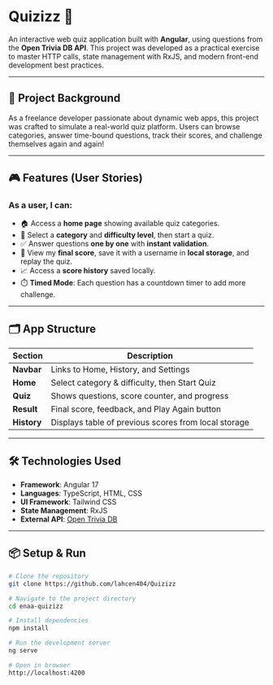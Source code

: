 # Quizizz 🎯  
An interactive web quiz application built with **Angular**, using questions from the **Open Trivia DB API**. This project was developed as a practical exercise to master HTTP calls, state management with RxJS, and modern front-end development best practices.

---

## 🚀 Project Background

As a freelance developer passionate about dynamic web apps, this project was crafted to simulate a real-world quiz platform. Users can browse categories, answer time-bound questions, track their scores, and challenge themselves again and again!

---

## 🎮 Features (User Stories)

### As a user, I can:
- 🏠 Access a **home page** showing available quiz categories.
- 🎯 Select a **category** and **difficulty level**, then start a quiz.
- ✅ Answer questions **one by one** with **instant validation**.
- 🧠 View my **final score**, save it with a username in **local storage**, and replay the quiz.
- 📈 Access a **score history** saved locally.
- ⏱️ **Timed Mode**: Each question has a countdown timer to add more challenge.

---

## 🗂️ App Structure

| Section | Description |
|--------|-------------|
| **Navbar** | Links to Home, History, and Settings |
| **Home** | Select category & difficulty, then Start Quiz |
| **Quiz** | Shows questions, score counter, and progress |
| **Result** | Final score, feedback, and Play Again button |
| **History** | Displays table of previous scores from local storage |

---

## 🛠️ Technologies Used

- **Framework**: Angular 17
- **Languages**: TypeScript, HTML, CSS
- **UI Framework**: Tailwind CSS 
- **State Management**: RxJS
- **External API**: [Open Trivia DB](https://opentdb.com/)

---

## 📦 Setup & Run

```bash
# Clone the repository
git clone https://github.com/lahcen404/Quizizz

# Navigate to the project directory
cd enaa-quizizz

# Install dependencies
npm install

# Run the development server
ng serve

# Open in browser
http://localhost:4200

